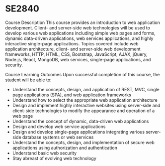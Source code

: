 # SE2840

Course Description
This course provides an introduction to web application development.  Client- and server-side web technologies will be used to develop various web applications including simple web pages and forms, dynamic data-driven applications, web services applications, and highly interactive single-page applications. Topics covered include web application architecture, client- and server-side web development frameworks, HTTP, HTML, CSS, Bootstrap, JavaScript, AJAX, jQuery, Node.js, React, MongoDB, web services, single-page applications, and security.

Course Learning Outcomes
Upon successful completion of this course, the student will be able to:
- Understand the concepts, design, and application of REST, MVC, single page applications (SPA), and web application frameworks
- Understand how to select the appropriate web application architecture
- Design and implement highly interactive websites using server-side and client-side technologies to modify the appearance and operation of a web page
- Understand the concept of dynamic, data-driven web applications
- Design and develop web service applications
- Design and develop single-page applications integrating various server-side database systems or web services
- Understand the concepts, design, and implementation of secure web applications using authorization and authentication
- Understand basic web security
- Stay abreast of evolving web technology
